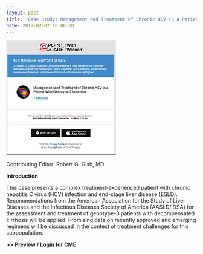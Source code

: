 ```yaml
---
layout: post
title: 'Case Study: Management and Treatment of Chronic HCV in a Patient With Genotype-3 Infection'
date: 2017-02-02 10:00:00
---
```


![](/assets/images/case-study-management-and-treatment-of-chronic-hcv-in-a-patient-with-genotype-3-infection.png)

Contributing Editor: Robert G. Gish, MD

**Introduction**

This case presents a complex treatment-experienced patient with chronic hepatitis C virus (HCV) infection and end-stage liver disease (ESLD). Recommendations from the American Association for the Study of Liver Diseases and the Infectious Diseases Society of America (AASLD/IDSA) for the assessment and treatment of genotype-3 patients with decompensated cirrhosis will be applied. Promising data on recently approved and emerging regimens will be discussed in the context of treatment challenges for this subpopulation.

[**>> Preview / Login for CME**](http://hepc.atpointofcare.com/web/book/index.html?utm_medium=null&utm_campaign=null&utm_source=null#//page/-1)